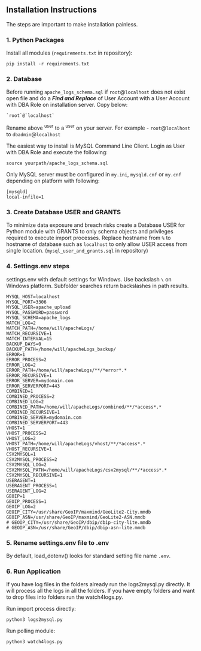 ## Installation Instructions
The steps are important to make installation painless.

### 1. Python Packages
Install all modules (`requirements.txt` in repository):
```
pip install -r requirements.txt
```
### 2. Database
Before running `apache_logs_schema.sql` if `root`@`localhost` does not exist open file and do a ***Find and Replace*** of User Account with a User Account with DBA Role on installation server. Copy below:
```
`root`@`localhost`
```
Rename above <sup>user</sup> to a <sup>user</sup> on your server. For example - `root`@`localhost` to `dbadmin`@`localhost`

The easiest way to install is MySQL Command Line Client. Login as User with DBA Role and execute the following:
```
source yourpath/apache_logs_schema.sql
```
Only MySQL server must be configured in `my.ini`, `mysqld.cnf` or `my.cnf` depending on platform with following: 
```
[mysqld]
local-infile=1
```
### 3. Create Database USER and GRANTS
To minimize data exposure and breach risks create a Database USER for Python module with GRANTS to only schema objects and privileges required to execute import processes. Replace hostname from `%` to hostname of database such as `localhost` to only allow USER access from single location. (`mysql_user_and_grants.sql` in repository)
### 4. Settings.env steps
settings.env with default settings for Windows. Use backslash `\` on Windows platform. Subfolder searches return backslashes in path results.
```
MYSQL_HOST=localhost
MYSQL_PORT=3306
MYSQL_USER=apache_upload
MYSQL_PASSWORD=password
MYSQL_SCHEMA=apache_logs
WATCH_LOG=2
WATCH_PATH=/home/will/apacheLogs/
WATCH_RECURSIVE=1
WATCH_INTERVAL=15
BACKUP_DAYS=0
BACKUP_PATH=/home/will/apacheLogs_backup/
ERROR=1
ERROR_PROCESS=2
ERROR_LOG=2
ERROR_PATH=/home/will/apacheLogs/**/*error*.*
ERROR_RECURSIVE=1
ERROR_SERVER=mydomain.com
ERROR_SERVERPORT=443
COMBINED=1
COMBINED_PROCESS=2
COMBINED_LOG=2
COMBINED_PATH=/home/will/apacheLogs/combined/**/*access*.*
COMBINED_RECURSIVE=1
COMBINED_SERVER=mydomain.com
COMBINED_SERVERPORT=443
VHOST=1
VHOST_PROCESS=2
VHOST_LOG=2
VHOST_PATH=/home/will/apacheLogs/vhost/**/*access*.*
VHOST_RECURSIVE=1
CSV2MYSQL=1
CSV2MYSQL_PROCESS=2
CSV2MYSQL_LOG=2
CSV2MYSQL_PATH=/home/will/apacheLogs/csv2mysql/**/*access*.*
CSV2MYSQL_RECURSIVE=1
USERAGENT=1
USERAGENT_PROCESS=1
USERAGENT_LOG=2
GEOIP=1
GEOIP_PROCESS=1
GEOIP_LOG=2
GEOIP_CITY=/usr/share/GeoIP/maxmind/GeoLite2-City.mmdb
GEOIP_ASN=/usr/share/GeoIP/maxmind/GeoLite2-ASN.mmdb
# GEOIP_CITY=/usr/share/GeoIP/dbip/dbip-city-lite.mmdb
# GEOIP_ASN=/usr/share/GeoIP/dbip/dbip-asn-lite.mmdb
```
### 5. Rename settings.env file to .env
By default, load_dotenv() looks for standard setting file name `.env`.
### 6. Run Application
If you have log files in the folders already run the logs2mysql.py directly. It will process all the logs in all the folders. If you have empty folders and want to drop files into folders run the watch4logs.py.

Run import process directly:
```
python3 logs2mysql.py
```
Run polling module:
```
python3 watch4logs.py
```
